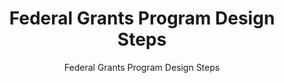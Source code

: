 ---
layout: resources-landing
title: "Federal Grants Program Design Steps"
subtitle: "Federal Grants Program Design Steps"
external_link: https://vimeo.com/490850178/a22ba21688
filters: federal-financial-assistance uniform-guidance-2-cfr-200 training omb 2021
fiscal_year: 2021
---